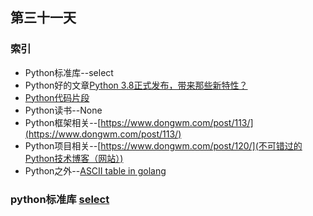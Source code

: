 ## 第三十一天
### 索引
- Python标准库--select
- Python好的文章[Python 3.8正式发布，带来那些新特性？](https://www.dongwm.com/post/whats-new-in-python-3-dot-8/)
- [Python代码片段](day31.py)
- Python读书--None
- Python框架相关--[https://www.dongwm.com/post/113/](https://www.dongwm.com/post/113/)
- Python项目相关--[https://www.dongwm.com/post/120/](不可错过的Python技术博客（网站）)
- Python之外--[ASCII table in golang](https://github.com/olekukonko/tablewriter)
### python标准库 [select](https://pymotw.com/3/select/index.html)
